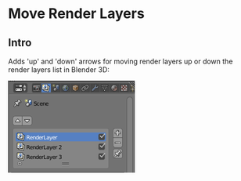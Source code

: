 # Move Render Layers

## Intro

Adds 'up' and 'down' arrows for moving render layers up or down the render layers list in Blender 3D:

![Move Render Layers UI](/moveRenderLayers%20README%20images/moveRenderLayers%20buttons.PNG)
